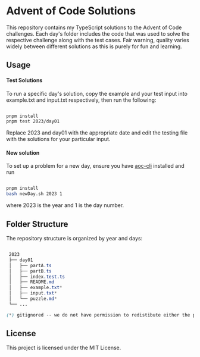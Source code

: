 # Advent of Code Solutions

This repository contains my TypeScript solutions to the Advent of Code challenges. Each day's folder includes the code that was used to solve the respective challenge along with the test cases. Fair warning, quality varies widely between different solutions as this is purely for fun and learning.

## Usage

#### Test Solutions

To run a specific day's solution, copy the example and your test input into example.txt and input.txt respectively, then run the following:

```bash

pnpm install
pnpm test 2023/day01

```

Replace 2023 and day01 with the appropriate date and edit the testing file with the solutions for your particular input.

#### New solution

To set up a problem for a new day, ensure you have [aoc-cli](https://github.com/scarvalhojr/aoc-cli) installed and run

```bash

pnpm install
bash newDay.sh 2023 1

```

where 2023 is the year and 1 is the day number.

## Folder Structure

The repository structure is organized by year and days:

```css

 2023
 ├── day01
 │   ├── partA.ts
 │   ├── partB.ts
 │   ├── index.test.ts
 │   ├── README.md
 │   ├── example.txt*
 │   ├── input.txt*
 │   └── puzzle.md*
 └── ...

(*) gitignored -- we do not have permission to redistibute either the puzzle text or specific inputs

```

## License

This project is licensed under the MIT License.
